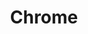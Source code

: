 ---
type: framework
cloudinary_convert: false
published: published
slug: chrome
title: Chrome
start: January 01, 2000
---